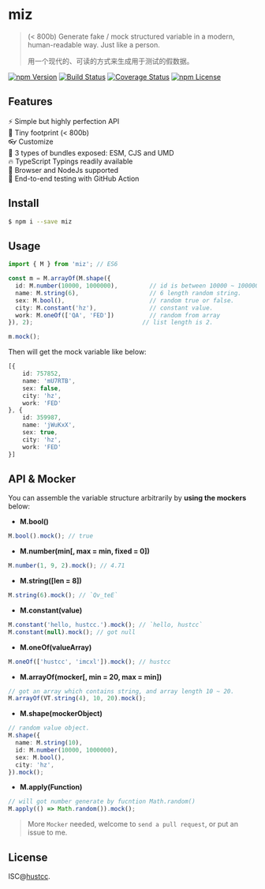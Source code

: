 # miz

> (< 800b) Generate fake / mock structured variable in a modern, human-readable way. Just like a person.
>
> 用一个现代的、可读的方式来生成用于测试的假数据。

[![npm Version](https://img.shields.io/npm/v/miz.svg)](https://www.npmjs.com/package/miz)
[![Build Status](https://github.com/hustcc/miz/workflows/build/badge.svg)](https://github.com/hustcc/miz/actions)
[![Coverage Status](https://coveralls.io/repos/github/hustcc/miz/badge.svg?branch=master)](https://coveralls.io/github/hustcc/miz?branch=master)
[![npm License](https://img.shields.io/npm/l/miz.svg)](https://www.npmjs.com/package/miz)


## Features

⚡️  Simple but highly perfection API  
🐣 Tiny footprint (< 800b)  
👓 Customize  
🎃 3 types of bundles exposed: ESM, CJS and UMD  
🔥 TypeScript Typings readily available  
🎸 Browser and NodeJs supported  
🎯 End-to-end testing with GitHub Action  


## Install

```bash
$ npm i --save miz
```


## Usage

```ts
import { M } from 'miz'; // ES6

const m = M.arrayOf(M.shape({
  id: M.number(10000, 1000000),     	// id is between 10000 ~ 1000000.
  name: M.string(6),                	// 6 length random string.
  sex: M.bool(),                    	// random true or false.
  city: M.constant('hz'),          	 	// constant value.
  work: M.oneOf(['QA', 'FED'])      	// random from array
}), 2);                               // list length is 2.

m.mock();
```

Then will get the mock variable like below:

```ts
[{
	id: 757852,
	name: 'mU7RTB',
	sex: false,
	city: 'hz',
	work: 'FED'
}, {
	id: 359987,
	name: 'jWuKxX',
	sex: true,
	city: 'hz',
	work: 'FED'
}]
```


## API & Mocker

You can assemble the variable structure arbitrarily by **using the mockers** below:

 - **M.bool()**

```ts
M.bool().mock(); // true
```

 - **M.number(min[, max = min, fixed = 0])**

```ts
M.number(1, 9, 2).mock(); // 4.71
```

 - **M.string([len = 8])**

```ts
M.string(6).mock(); // `Qv_teE`
```

- **M.constant(value)**

```ts
M.constant('hello, hustcc.').mock(); // `hello, hustcc`
M.constant(null).mock(); // got null
```

 - **M.oneOf(valueArray)**

```ts
M.oneOf(['hustcc', 'imcxl']).mock(); // hustcc
```

 - **M.arrayOf(mocker[, min = 20, max = min])**

```ts
// got an array which contains string, and array length 10 ~ 20.
M.arrayOf(VT.string(4), 10, 20).mock(); 
```

 - **M.shape(mockerObject)**

```ts
// random value object.
M.shape({
  name: M.string(10),
  id: M.number(10000, 1000000),
  sex: M.bool(),
  city: 'hz',
}).mock();
```
 
 - **M.apply(Function)**

```ts
// will got number generate by fucntion Math.random()
M.apply(() => Math.random()).mock(); 
```

> More `Mocker` needed, welcome to `send a pull request`, or put an issue to me.


## License

ISC@[hustcc](https://github.com/hustcc).
